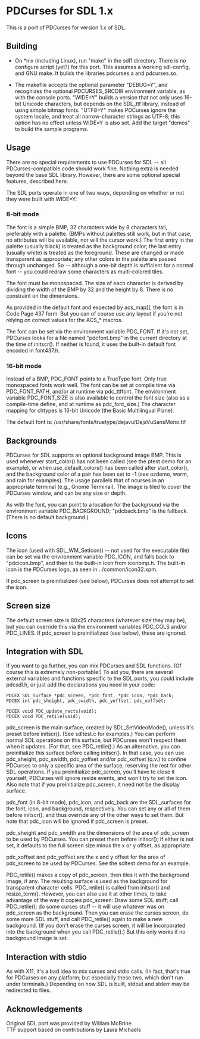 PDCurses for SDL 1.x
====================

This is a port of PDCurses for version 1.x of SDL.


Building
--------

- On *nix (including Linux), run "make" in the sdl1 directory. There is
  no configure script (yet?) for this port. This assumes a working
  sdl-config, and GNU make. It builds the libraries pdcurses.a and
  pdcurses.so.

- The makefile accepts the optional parameter "DEBUG=Y", and recognizes
  the optional PDCURSES_SRCDIR environment variable, as with the console
  ports. "WIDE=Y" builds a version that not only uses 16-bit Unicode
  characters, but depends on the SDL_ttf library, instead of using
  simple bitmap fonts. "UTF8=Y" makes PDCurses ignore the system locale,
  and treat all narrow-character strings as UTF-8; this option has no
  effect unless WIDE=Y is also set. Add the target "demos" to build the
  sample programs.


Usage
-----

There are no special requirements to use PDCurses for SDL -- all
PDCurses-compatible code should work fine. Nothing extra is needed
beyond the base SDL library. However, there are some optional special
features, described here.

The SDL ports operate in one of two ways, depending on whether or not
they were built with WIDE=Y:


### 8-bit mode

The font is a simple BMP, 32 characters wide by 8 characters tall,
preferably with a palette. (BMPs without palettes still work, but in
that case, no attributes will be available, nor will the cursor work.)
The first entry in the palette (usually black) is treated as the
background color; the last entry (usually white) is treated as the
foreground. These are changed or made transparent as appropriate; any
other colors in the palette are passed through unchanged. So -- although
a one-bit depth is sufficient for a normal font -- you could redraw some
characters as multi-colored tiles.

The font must be monospaced. The size of each character is derived by
dividing the width of the BMP by 32 and the height by 8. There is no
constraint on the dimensions.

As provided in the default font and expected by acs_map[], the font is
in Code Page 437 form. But you can of course use any layout if you're
not relying on correct values for the ACS_* macros.

The font can be set via the environment variable PDC_FONT. If it's not
set, PDCurses looks for a file named "pdcfont.bmp" in the current
directory at the time of initscr(). If neither is found, it uses the
built-in default font encoded in font437.h.


### 16-bit mode

Instead of a BMP, PDC_FONT points to a TrueType font. Only true
monospaced fonts work well. The font can be set at compile time via
PDC_FONT_PATH, and/or at runtime via pdc_ttffont. The environment
variable PDC_FONT_SIZE is also available to control the font size (also
as a compile-time define, and at runtime as pdc_font_size.) The
character mapping for chtypes is 16-bit Unicode (the Basic Multilingual
Plane).

The default font is: /usr/share/fonts/truetype/dejavu/DejaVuSansMono.ttf


Backgrounds
-----------

PDCurses for SDL supports an optional background image BMP. This is used
whenever start_color() has not been called (see the ptest demo for an
example), or when use_default_colors() has been called after
start_color(), and the background color of a pair has been set to -1
(see ozdemo, worm, and rain for examples). The usage parallels that of
ncurses in an appropriate terminal (e.g., Gnome Terminal). The image is
tiled to cover the PDCurses window, and can be any size or depth.

As with the font, you can point to a location for the background via the
environment variable PDC_BACKGROUND; "pdcback.bmp" is the fallback.
(There is no default background.)


Icons
-----

The icon (used with SDL_WM_SetIcon() -- not used for the executable
file) can be set via the environment variable PDC_ICON, and falls back
to "pdcicon.bmp", and then to the built-in icon from iconbmp.h. The
built-in icon is the PDCurses logo, as seen in ../common/icon32.xpm.

If pdc_screen is preinitialized (see below), PDCurses does not attempt
to set the icon.


Screen size
-----------

The default screen size is 80x25 characters (whatever size they may be),
but you can override this via the environment variables PDC_COLS and/or
PDC_LINES. If pdc_screen is preinitialized (see below), these are
ignored.


Integration with SDL
--------------------

If you want to go further, you can mix PDCurses and SDL functions. (Of
course this is extremely non-portable!) To aid you, there are several
external variables and functions specific to the SDL ports; you could
include pdcsdl.h, or just add the declarations you need in your code:

    PDCEX SDL_Surface *pdc_screen, *pdc_font, *pdc_icon, *pdc_back;
    PDCEX int pdc_sheight, pdc_swidth, pdc_yoffset, pdc_xoffset;

    PDCEX void PDC_update_rects(void);
    PDCEX void PDC_retile(void);

pdc_screen is the main surface, created by SDL_SetVideoMode(), unless
it's preset before initscr(). (See sdltest.c for examples.) You can
perform normal SDL operations on this surface, but PDCurses won't
respect them when it updates. (For that, see PDC_retile().) As an
alternative, you can preinitialize this surface before calling
initscr(). In that case, you can use pdc_sheight, pdc_swidth,
pdc_yoffset and/or pdc_xoffset (q.v.) to confine PDCurses to only a
specific area of the surface, reserving the rest for other SDL
operations. If you preinitialize pdc_screen, you'll have to close it
yourself; PDCurses will ignore resize events, and won't try to set the
icon. Also note that if you preinitialize pdc_screen, it need not be the
display surface.

pdc_font (in 8-bit mode), pdc_icon, and pdc_back are the SDL_surfaces
for the font, icon, and background, respectively. You can set any or all
of them before initscr(), and thus override any of the other ways to set
them. But note that pdc_icon will be ignored if pdc_screen is preset.

pdc_sheight and pdc_swidth are the dimensions of the area of pdc_screen
to be used by PDCurses. You can preset them before initscr(); if either
is not set, it defaults to the full screen size minus the x or y offset,
as appropriate.

pdc_xoffset and pdc_yoffset are the x and y offset for the area of
pdc_screen to be used by PDCurses. See the sdltest demo for an example.

PDC_retile() makes a copy of pdc_screen, then tiles it with the
background image, if any. The resulting surface is used as the
background for transparent character cells. PDC_retile() is called from
initscr() and resize_term(). However, you can also use it at other
times, to take advantage of the way it copies pdc_screen: Draw some SDL
stuff; call PDC_retile(); do some curses stuff -- it will use whatever
was on pdc_screen as the background. Then you can erase the curses
screen, do some more SDL stuff, and call PDC_retile() again to make a
new background. (If you don't erase the curses screen, it will be
incorporated into the background when you call PDC_retile().) But this
only works if no background image is set.


Interaction with stdio
----------------------

As with X11, it's a bad idea to mix curses and stdio calls. (In fact,
that's true for PDCurses on any platform; but especially these two,
which don't run under terminals.) Depending on how SDL is built, stdout
and stderr may be redirected to files.


Acknowledgements
----------------

Original SDL port was provided by William McBrine  
TTF support based on contributions by Laura Michaels
